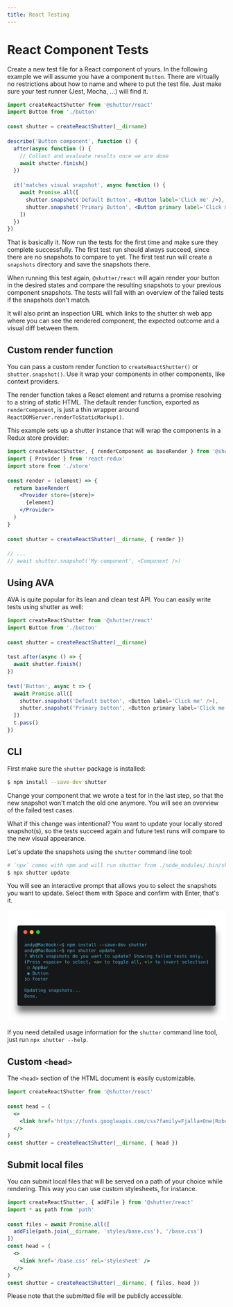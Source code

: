```yaml
---
title: React Testing
---
```


# React Component Tests

Create a new test file for a React component of yours. In the following example we will assume you have a component `Button`. There are virtually no restrictions about how to name and where to put the test file. Just make sure your test runner (Jest, Mocha, ...) will find it.

```jsx
import createReactShutter from '@shutter/react'
import Button from './button'

const shutter = createReactShutter(__dirname)

describe('Button component', function () {
  after(async function () {
    // Collect and evaluate results once we are done
    await shutter.finish()
  })

  it('matches visual snapshot', async function () {
    await Promise.all([
      shutter.snapshot('Default Button', <Button label='Click me' />),
      shutter.snapshot('Primary Button', <Button primary label='Click me' />)
    ])
  })
})
```

That is basically it. Now run the tests for the first time and make sure they complete successfully. The first test run should always succeed, since there are no snapshots to compare to yet. The first test run will create a `snapshots` directory and save the snapshots there.

When running this test again, `@shutter/react` will again render your button in the desired states and compare the resulting snapshots to your previous component snapshots. The tests will fail with an overview of the failed tests if the snapshots don't match.

It will also print an inspection URL which links to the shutter.sh web app where you can see the rendered component, the expected outcome and a visual diff between them.

## Custom render function

You can pass a custom render function to `createReactShutter()` or `shutter.snapshot()`. Use it wrap your components in other components, like context providers.

The render function takes a React element and returns a promise resolving to a string of static HTML. The default render function, exported as `renderComponent`, is just a thin wrapper around `ReactDOMServer.renderToStaticMarkup()`.

This example sets up a shutter instance that will wrap the components in a Redux store provider:

```jsx
import createReactShutter, { renderComponent as baseRender } from '@shutter/react'
import { Provider } from 'react-redux'
import store from './store'

const render = (element) => {
  return baseRender(
    <Provider store={store}>
      {element}
    </Provider>
  )
}

const shutter = createReactShutter(__dirname, { render })

// ...
// await shutter.snapshot('My component', <Component />)
```

## Using AVA

AVA is quite popular for its lean and clean test API. You can easily write tests using shutter as well:

```js
import createReactShutter from '@shutter/react'
import Button from './button'

const shutter = createReactShutter(__dirname)

test.after(async () => {
  await shutter.finish()
})

test('Button', async t => {
  await Promise.all([
    shutter.snapshot('Default button', <Button label='Click me' />),
    shutter.snapshot('Primary button', <Button primary label='Click me' />)
  ])
  t.pass()
})
```


## CLI

First make sure the `shutter` package is installed:

```sh
$ npm install --save-dev shutter
```

Change your component that we wrote a test for in the last step, so that the new snapshot won't match the old one anymore. You will see an overview of the failed test cases.

What if this change was intentional? You want to update your locally stored snapshot(s), so the tests succeed again and future test runs will compare to the new visual appearance.

Let's update the snapshots using the `shutter` command line tool:

```sh
# `npx` comes with npm and will run shutter from ./node_modules/.bin/shutter
$ npx shutter update
```

You will see an interactive prompt that allows you to select the snapshots you want to update. Select them with Space and confirm with Enter, that's it.

<p class="text-center">
  <img alt="Shutter CLI in action" src="./images/shutter-cli.png" style="max-width: 100%" />
</p>

If you need detailed usage information for the `shutter` command line tool, just run `npx shutter --help`.


## Custom `<head>`

The `<head>` section of the HTML document is easily customizable.

```jsx
import createReactShutter from '@shutter/react'

const head = (
  <>
    <link href='https://fonts.googleapis.com/css?family=Fjalla+One|Roboto|Catamaran:200' rel='stylesheet' />
  </>
)
const shutter = createReactShutter(__dirname, { head })
```


## Submit local files

You can submit local files that will be served on a path of your choice while rendering. This way you can use custom stylesheets, for instance.

```jsx
import createReactShutter, { addFile } from '@shutter/react'
import * as path from 'path'

const files = await Promise.all([
  addFile(path.join(__dirname, 'styles/base.css'), '/base.css')
])
const head = (
  <>
    <link href='/base.css' rel='stylesheet' />
  </>
)
const shutter = createReactShutter(__dirname, { files, head })
```

Please note that the submitted file will be publicly accessible.
